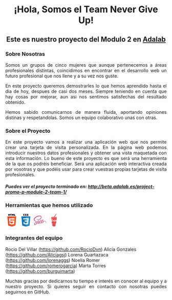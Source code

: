 <h1 align="center">¡Hola, Somos el Team Never Give Up!</h1>
<h2 align="center">Este es nuestro proyecto del Modulo 2 en <a href="https://adalab.es/" target="_blank">Adalab</a></h2>

### Sobre Nosotras
<p align="justify">
Somos un grupos de cinco mujeres que aunque pertenecemos a áreas profesionales distintas, coincidimos en encontrar en el desarrollo web un futuro profesional que nos llene y a su vez nos guste.
</p>

<p align="justify">
En este proyecto queremos demostrarles lo que hemos aprendido hasta el dia de hoy, despues de casi dos meses. Siempre teniendo en cuenta que hay cosas por mejorar, aun asi nos sentimos satisfechas del resultado obtenido. 
</p>

<p align="justify">
Hemos sabido comunicarnos de manera fluida, aportando opiniones distinas y respetandolas. Somos un equipo colaborativo unas con otras.
</p>

### Sobre el Proyecto
<p align="justify">
En este proyecto vamos a realizar una aplicación web que nos permite crear una tarjeta de visita personalizada. En la página web podemos introducir nuestros datos profesionales y obtener una vista maquetada con esta información. Lo bueno de este proyecto es que será una herramienta de la que os podréis beneficiar. Será una aplicación web interactiva creada por vosotras y que podéis usar para crear vuestras propias tarjetas de visita profesionales.
</p>


##### Puedes ver el proyecto terminado en: http://beta.adalab.es/project-promo-p-module-2-team-1/

### Herramientas que hemos utilizado

<p align="left">
<img src="https://raw.githubusercontent.com/devicons/devicon/master/icons/html5/html5-original-wordmark.svg" alt="html5" width="40" height="40"/> </a>
<img src="https://raw.githubusercontent.com/devicons/devicon/master/icons/css3/css3-original-wordmark.svg" alt="css3" width="40" height="40"/> </a> 
<img src="https://raw.githubusercontent.com/devicons/devicon/master/icons/sass/sass-original.svg" alt="sass" width="40" height="40"/> </a> 
<img src="https://raw.githubusercontent.com/devicons/devicon/master/icons/gulp/gulp-plain.svg" alt="gulp" width="40" height="40"/> </a>
</p>


### Integrantes del equipo

Rocio Del Villar (https://github.com/RocioDvn)
Alicia Gonzales (https://github.com/Aliciagsj)
Lorena Guartazaca (https://github.com/lorenaggs)
Noelia Romer (https://github.com/romerogarcia)
Marta Torres (https://github.com/burguimarta)

<p align="justify">
Muchas gracias por dedicarnos tu tiempo e interés en conocer al equipo y a nuestro proyecto. Si quieres seguir en contacto con nosotras puedes seguirnos en GitHub.
</p>